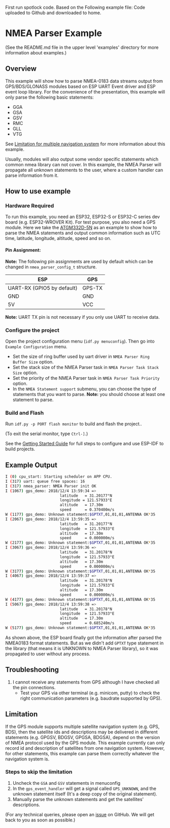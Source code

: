 First run spotlock code.  Based on the Following example file:
Code uploaded to Github and downloaded to home.


# NMEA Parser Example

(See the README.md file in the upper level 'examples' directory for more information about examples.)

## Overview

This example will show how to parse NMEA-0183 data streams output from GPS/BDS/GLONASS modules based on ESP UART Event driver and ESP event loop library.
For the convenience of the presentation, this example will only parse the following basic statements:
* GGA
* GSA
* GSV
* RMC
* GLL
* VTG

See [Limitation for multiple navigation system](#Limitation) for more information about this example.

Usually, modules will also output some vendor specific statements which common nmea library can not cover. In this example, the NMEA Parser will propagate all unknown statements to the user, where a custom handler can parse information from it.

## How to use example

### Hardware Required

To run this example, you need an ESP32, ESP32-S or ESP32-C series dev board (e.g. ESP32-WROVER Kit). For test purpose, you also need a GPS module. Here we take the [ATGM332D-5N](http://www.icofchina.com/pro/mokuai/2016-08-01/5.html) as an example to show how to parse the NMEA statements and output common information such as UTC time, latitude, longitude, altitude, speed and so on.

#### Pin Assignment:

**Note:** The following pin assignments are used by default which can be changed in `nmea_parser_config_t` structure.

| ESP                        | GPS             |
| -------------------------- | --------------- |
| UART-RX (GPIO5 by default) | GPS-TX          |
| GND                        | GND             |
| 5V                         | VCC             |

**Note:** UART TX pin is not necessary if you only use UART to receive data.


### Configure the project

Open the project configuration menu (`idf.py menuconfig`). Then go into `Example Configuration` menu.

- Set the size of ring buffer used by uart driver in `NMEA Parser Ring Buffer Size` option.
- Set the stack size of the NMEA Parser task in `NMEA Parser Task Stack Size` option.
- Set the priority of the NMEA Parser task in `NMEA Parser Task Priority` option.
- In the `NMEA Statement support` submenu, you can choose the type of statements that you want to parse. **Note:** you should choose at least one statement to parse.

### Build and Flash

Run `idf.py -p PORT flash monitor` to build and flash the project..

(To exit the serial monitor, type ``Ctrl-]``.)

See the [Getting Started Guide](https://docs.espressif.com/projects/esp-idf/en/latest/get-started/index.html) for full steps to configure and use ESP-IDF to build projects.

## Example Output

```bash
I (0) cpu_start: Starting scheduler on APP CPU.
I (317) uart: queue free spaces: 16
I (317) nmea_parser: NMEA Parser init OK
I (1067) gps_demo: 2018/12/4 13:59:34 =>
						latitude   = 31.20177°N
						longitude = 121.57933°E
						altitude   = 17.30m
						speed      = 0.370400m/s
W (1177) gps_demo: Unknown statement:$GPTXT,01,01,01,ANTENNA OK*35
I (2067) gps_demo: 2018/12/4 13:59:35 =>
						latitude   = 31.20177°N
						longitude  = 121.57933°E
						altitude   = 17.30m
						speed      = 0.000000m/s
W (2177) gps_demo: Unknown statement:$GPTXT,01,01,01,ANTENNA OK*35
I (3067) gps_demo: 2018/12/4 13:59:36 =>
						latitude   = 31.20178°N
						longitude  = 121.57933°E
						altitude   = 17.30m
						speed      = 0.000000m/s
W (3177) gps_demo: Unknown statement:$GPTXT,01,01,01,ANTENNA OK*35
I (4067) gps_demo: 2018/12/4 13:59:37 =>
						latitude   = 31.20178°N
						longitude  = 121.57933°E
						altitude   = 17.30m
						speed      = 0.000000m/s
W (4177) gps_demo: Unknown statement:$GPTXT,01,01,01,ANTENNA OK*35
I (5067) gps_demo: 2018/12/4 13:59:38 =>
						latitude   = 31.20178°N
						longitude  = 121.57933°E
						altitude   = 17.30m
						speed      = 0.685240m/s
W (5177) gps_demo: Unknown statement:$GPTXT,01,01,01,ANTENNA OK*35
```
As shown above, the ESP board finally got the information after parsed the NMEA0183 format statements. But as we didn't add `GPTXT` type statement in the library (that means it is UNKNOWN to NMEA Parser library), so it was propagated to user without any process.

## Troubleshooting

1. I cannot receive any statements from GPS although I have checked all the pin connections.
   * Test your GPS via other terminal (e.g. minicom, putty) to check the right communication parameters (e.g. baudrate supported by GPS).

## Limitation
If the GPS module supports multiple satellite navigation system (e.g. GPS, BDS), then the satellite ids and descriptions may be delivered in different statements (e.g. GPGSV, BDGSV, GPGSA, BDGSA), depend on the version of NMEA protocol used by the GPS module. This example currently can only record id and description of satellites from one navigation system.
However, for other statements, this example can parse them correctly whatever the navigation system is.

### Steps to skip the limitation
1. Uncheck the `GSA` and `GSV` statements in menuconfig
2. In the `gps_event_handler` will get a signal called `GPS_UNKNOWN`, and the unknown statement itself (It's a deep copy of the original statement).
3. Manually parse the unknown statements and get the satellites' descriptions.

(For any technical queries, please open an [issue](https://github.com/espressif/esp-idf/issues) on GitHub. We will get back to you as soon as possible.)
